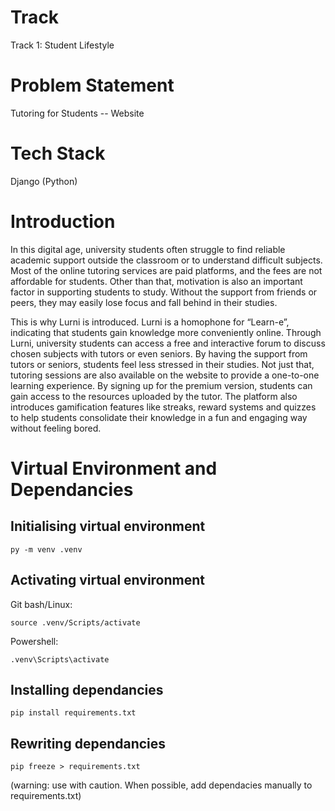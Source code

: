 # Track
Track 1: Student Lifestyle 

# Problem Statement
Tutoring for Students -- Website

# Tech Stack
Django (Python)

# Introduction
In this digital age, university students often struggle to find reliable academic support outside the classroom or to understand difficult subjects. Most of the online tutoring services are paid platforms, and the fees are not affordable for students. Other than that, motivation is also an important factor in supporting students to study. Without the support from friends or peers, they may easily lose focus and fall behind in their studies.

This is why Lurni is introduced. Lurni is a homophone for “Learn-e”, indicating that students gain knowledge more conveniently online. Through Lurni, university students can access a free and interactive forum to discuss chosen subjects with tutors or even seniors. By having the support from tutors or seniors, students feel less stressed in their studies. Not just that, tutoring sessions are also available on the website to provide a one-to-one learning experience. By signing up for the premium version, students can gain access to the resources uploaded by the tutor. The platform also introduces gamification features like streaks, reward systems and quizzes to help students consolidate their knowledge in a fun and engaging way without feeling bored.


# Virtual Environment and Dependancies

## Initialising virtual environment

`py -m venv .venv`

## Activating virtual environment

Git bash/Linux:

`source .venv/Scripts/activate`

Powershell:

`.venv\Scripts\activate`

## Installing dependancies

`pip install requirements.txt`

## Rewriting dependancies

`pip freeze > requirements.txt`

(warning: use with caution. When possible, add dependacies manually to requirements.txt)
